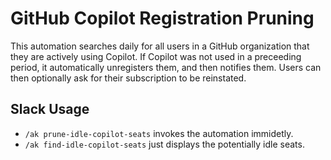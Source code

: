 # GitHub Copilot Registration Pruning

This automation searches daily for all users in a GitHub organization that they are actively using Copilot.
If Copilot was not used in a preceeding period, it automatically unregisters them, and then notifies them.
Users can then optionally ask for their subscription to be reinstated.

## Slack Usage

- `/ak prune-idle-copilot-seats` invokes the automation immidetly.
- `/ak find-idle-copilot-seats` just displays the potentially idle seats.
